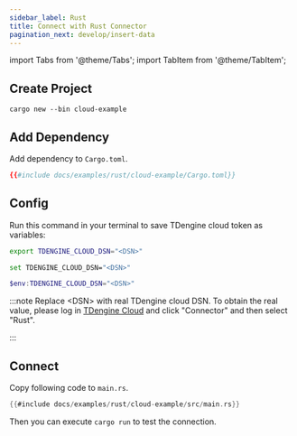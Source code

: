 ```yaml
---
sidebar_label: Rust
title: Connect with Rust Connector
pagination_next: develop/insert-data
---
```

import Tabs from '@theme/Tabs';
import TabItem from '@theme/TabItem';

## Create Project

```
cargo new --bin cloud-example
```
## Add Dependency

Add dependency to `Cargo.toml`. 

```toml title="Cargo.toml"
{{#include docs/examples/rust/cloud-example/Cargo.toml}}
```

## Config

Run this command in your terminal to save TDengine cloud token as variables:

<Tabs defaultValue="bash">
<TabItem value="bash" label="Bash">

```bash
export TDENGINE_CLOUD_DSN="<DSN>"
```

</TabItem>
<TabItem value="cmd" label="CMD">

```bash
set TDENGINE_CLOUD_DSN="<DSN>"
```

</TabItem>
<TabItem value="powershell" label="Powershell">

```powershell
$env:TDENGINE_CLOUD_DSN="<DSN>"
```

</TabItem>
</Tabs>

<!-- exclude -->
:::note
Replace  <DSN\> with real TDengine cloud DSN. To obtain the real value, please log in [TDengine Cloud](https://cloud.tdengine.com) and click "Connector" and then select "Rust".

:::
<!-- exclude-end -->

## Connect

Copy following code to `main.rs`.

```rust title="main.rs"
{{#include docs/examples/rust/cloud-example/src/main.rs}}
```

Then you can execute `cargo run` to test the connection. 

